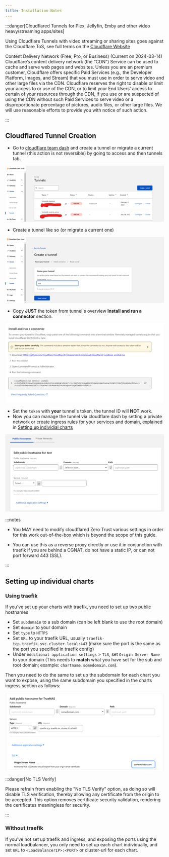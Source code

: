 ```yaml
---
title: Installation Notes
---
```


:::danger[Cloudflared Tunnels for Plex, Jellyfin, Emby and other video heavy/streaming apps/sites]

Using Cloudflare Tunnels with video streaming or sharing sites goes against the Cloudflare ToS, see full terms on the [Cloudflare Website](https://www.cloudflare.com/service-specific-terms-application-services/#content-delivery-network-terms)

Content Delivery Network (Free, Pro, or Business) (Current on 2024-03-14)
Cloudflare’s content delivery network (the “CDN”) Service can be used to cache and serve web pages and websites. Unless you are an premium customer, Cloudflare offers specific Paid Services (e.g., the Developer Platform, Images, and Stream) that you must use in order to serve video and other large files via the CDN. Cloudflare reserves the right to disable or limit your access to or use of the CDN, or to limit your End Users’ access to certain of your resources through the CDN, if you use or are suspected of using the CDN without such Paid Services to serve video or a disproportionate percentage of pictures, audio files, or other large files. We will use reasonable efforts to provide you with notice of such action.

:::

## Cloudflared Tunnel Creation

- Go to [cloudflare team dash](https://dash.teams.cloudflare.com) and create a tunnel or migrate a current tunnel (this action is not reversible) by going to access and then tunnels tab.

![cf-tunnel-access-tunnel.png](./img/cf-tunnel-access.png)

- Create a tunnel like so (or migrate a current one)

![cf-tunnel-tunnel-create.png](./img/cf-tunnel-create.png)

- Copy **JUST** the token from tunnel's overview **Install and run a connector** section.

![cf-tunnel-token.png](./img/cf-tunnel-token.png)

- Set the `token` with **your** tunnel's token. the tunnel ID will **NOT** work.
- Now you can manage the tunnel via cloudflare dash by setting a private network or create ingress rules for your services and domain, explained in [Setting up individial charts](#setting-up-individual-charts)

![cf-tunnel-hostname](./img/cf-tunnel-hostname.png)

:::notes

- You MAY need to modify cloudflared Zero Trust various settings in order for this work out-of-the-box which is beyond the scope of this guide.

- You can use this as a reverse proxy directly or use it in conjunction with traefik if you are behind a CGNAT, do not have a static IP, or can not port forward 443 (SSL).

:::

## Setting up individual charts

### Using traefik

If you've set up your charts with traefik, you need to set up two public hostnames

- Set `subdomain` to a sub domain (can be left blank to use the root domain)
- Set `domain` to your domain
- Set `type` to `HTTPS`
- Set `URL` to your traefik URL, usually `traefik-tcp.traefik.svc.cluster.local:443` (make sure the port is the same as the port you specified in traefik config)
- Under `Additional application settings` > `TLS`, set `Origin Server Name` to your domain (This needs to **match** what you have set for the sub and root domain; example: `chartname.somedomain.com`).

Then you need to do the same to set up the subdomain for each chart you want to expose, using the same subdomain you specified in the charts ingress section as follows:

![cloudflare-setup](./img/cloudflare-setup.png)

:::danger[No TLS Verify]

Please refrain from enabling the "No TLS Verify" option, as doing so will disable TLS verification, thereby allowing any certificate from the origin to be accepted. This option removes certificate security validation, rendering the certificates meaningless for security.

:::

### Without traefik

If you've not set up traefik and ingress, and exposing the ports using the normal loadbalancer, you only need to set up each chart individually, and set `URL` to `<LoadBalancerIP>:<PORT>` or cluster-url for each chart.
